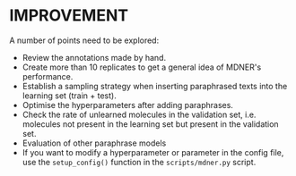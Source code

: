 # IMPROVEMENT

A number of points need to be explored:

- Review the annotations made by hand.
- Create more than 10 replicates to get a general idea of MDNER's performance.
- Establish a sampling strategy when inserting paraphrased texts into the learning set (train + test).
- Optimise the hyperparameters after adding paraphrases.
- Check the rate of unlearned molecules in the validation set, i.e. molecules not present in the learning set but present in the validation set.
- Evaluation of other paraphrase models
- If you want to modify a hyperparameter or parameter in the config file, use the `setup_config()` function in the `scripts/mdner.py` script.